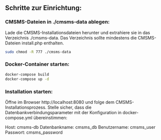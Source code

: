 ## Schritte zur Einrichtung:

### CMSMS-Dateien in ./cmsms-data ablegen:

Lade die CMSMS-Installationsdateien herunter und extrahiere sie in das Verzeichnis ./cmsms-data.
Das Verzeichnis sollte mindestens die CMSMS-Dateien install.php enthalten.

```bash
sudo chmod -R 777 ./cmsms-data
```

### Docker-Container starten:

```bash
docker-compose build
docker-compose up -d
```
### Installation starten:

Öffne im Browser http://localhost:8080 und folge dem CMSMS-Installationsprozess.
Stelle sicher, dass die Datenbankverbindungsparameter mit der Konfiguration in docker-compose.yml übereinstimmen:

Host: cmsms-db
Datenbankname: cmsms_db
Benutzername: cmsms_user
Passwort: cmsms_password

